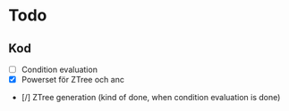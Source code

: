 # Todo

## Kod
- [ ] Condition evaluation
- [X] Powerset för ZTree och anc
- [/] ZTree generation (kind of done, when condition evaluation is done)
